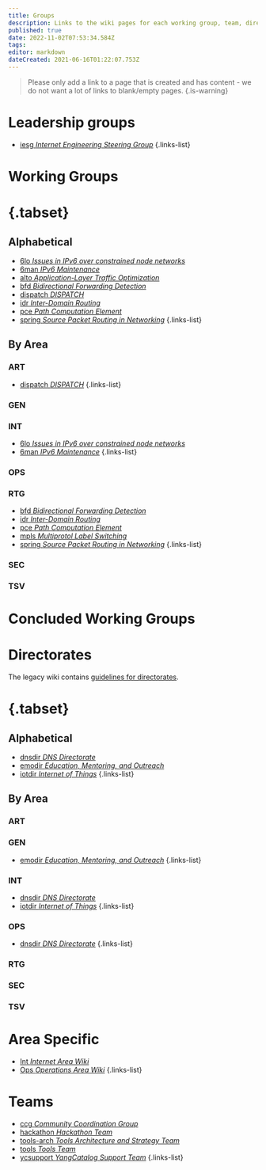 ```yaml
---
title: Groups
description: Links to the wiki pages for each working group, team, directorate, etc
published: true
date: 2022-11-02T07:53:34.584Z
tags: 
editor: markdown
dateCreated: 2021-06-16T01:22:07.753Z
---
```


> Please only add a link to a page that is created and has content - we do not want a lot of links to blank/empty pages.
{.is-warning}
# Leadership groups
- [iesg *Internet Engineering Steering Group*](/group/iesg)
{.links-list}

# Working Groups 
# {.tabset}
## Alphabetical
- [6lo *Issues in IPv6 over constrained node networks*](/group/6lo)
- [6man *IPv6 Maintenance*](/group/6man)
- [alto *Application-Layer Traffic Optimization*](/group/alto)
- [bfd *Bidirectional Forwarding Detection*](/group/bfd)
- [dispatch *DISPATCH*](/group/dispatch)
- [idr *Inter-Domain Routing*](/group/idr)
- [pce *Path Computation Element*](/group/pce)
- [spring *Source Packet Routing in Networking*](/group/spring)
{.links-list}

## By Area
### ART
- [dispatch *DISPATCH*](/group/dispatch)
{.links-list}
### GEN

### INT
- [6lo *Issues in IPv6 over constrained node networks*](/group/6lo)
- [6man *IPv6 Maintenance*](/group/6man)
{.links-list}

### OPS

### RTG
- [bfd *Bidirectional Forwarding Detection*](/group/bfd)
- [idr *Inter-Domain Routing*](/group/idr)
- [pce *Path Computation Element*](/group/pce)
- [mpls *Multiprotol Label Switching*](/group/mpls)
- [spring *Source Packet Routing in Networking*](/group/spring)
{.links-list}
### SEC

### TSV

# Concluded Working Groups

# Directorates

The legacy wiki contains [guidelines for directorates](https://trac.ietf.org/trac/iesg/wiki/DirectoratesGuidelines).

# {.tabset}
## Alphabetical
- [dnsdir *DNS Directorate*](/group/dnsdir)
- [emodir *Education, Mentoring, and Outreach*](/group/emodir)
- [iotdir *Internet of Things*](/group/iotdir)
{.links-list}

## By Area
### ART

### GEN
- [emodir *Education, Mentoring, and Outreach*](/group/emodir)
{.links-list}

### INT
- [dnsdir *DNS Directorate*](/group/dnsdir)
- [iotdir *Internet of Things*](/group/iotdir)
{.links-list}

### OPS
- [dnsdir *DNS Directorate*](/group/dnsdir)
{.links-list}

### RTG

### SEC

### TSV

# Area Specific
- [Int *Internet Area Wiki*](/group/iesg/int)
- [Ops *Operations Area Wiki*](/group/iesg/ops)
{.links-list}

# Teams
- [ccg *Community Coordination Group*](/group/ccg)
- [hackathon *Hackathon Team*](/group/hackathon)
- [tools-arch *Tools Architecture and Strategy Team*](/group/tools-arch)
- [tools *Tools Team*](/group/tools)
- [ycsupport *YangCatalog Support Team*](/group/ycsupport)
{.links-list}